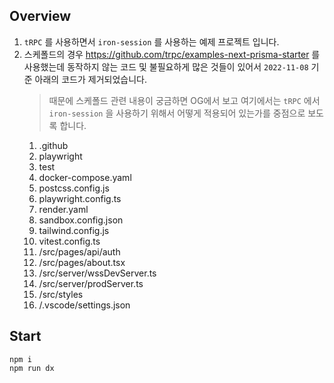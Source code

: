 ## Overview

1. `tRPC` 를 사용하면서 `iron-session` 를 사용하는 예제 프로젝트 입니다.
1. 스케폴드의 경우 https://github.com/trpc/examples-next-prisma-starter 를 사용했는데 동작하지 않는 코드 및 불필요하게 많은 것들이 있어서 `2022-11-08` 기준 아래의 코드가 제거되었습니다.
   > 때문에 스케폴드 관련 내용이 궁금하면 OG에서 보고 여기에서는 `tRPC` 에서 `iron-session` 을 사용하기 위해서 어떻게 적용되어 있는가를 중점으로 보도록 합니다.
   1. .github
   1. playwright
   1. test
   1. docker-compose.yaml
   1. postcss.config.js
   1. playwright.config.ts
   1. render.yaml
   1. sandbox.config.json
   1. tailwind.config.js
   1. vitest.config.ts
   1. /src/pages/api/auth
   1. /src/pages/about.tsx
   1. /src/server/wssDevServer.ts
   1. /src/server/prodServer.ts
   1. /src/styles
   1. /.vscode/settings.json

## Start

```shell
npm i
npm run dx
```
